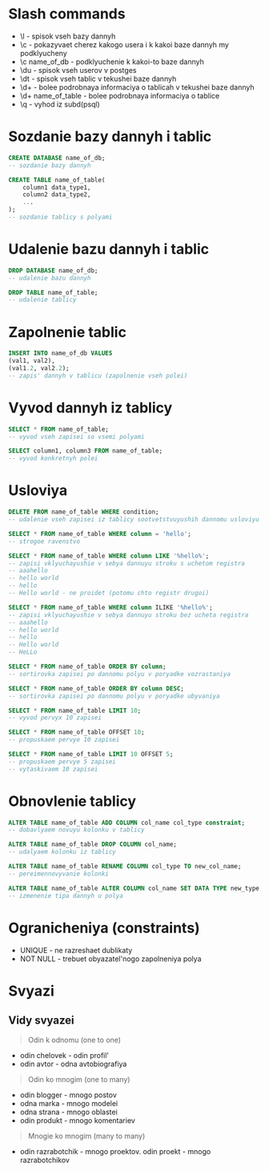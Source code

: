 # Slash commands
* \l - spisok vseh bazy dannyh
* \c - pokazyvaet cherez kakogo usera i k kakoi baze dannyh my podklyucheny
* \c name_of_db - podklyuchenie k kakoi-to baze dannyh
* \du - spisok vseh userov v postges
* \dt - spisok vseh tablic v tekushei baze dannyh
* \d+ - bolee podrobnaya informaciya o tablicah v tekushei baze dannyh
* \d+ name_of_table - bolee podrobnaya informaciya o tablice
* \q - vyhod iz subd(psql)

# Sozdanie bazy dannyh i tablic
```sql
CREATE DATABASE name_of_db;
-- sozdanie bazy dannyh
```

```sql
CREATE TABLE name_of_table(
    column1 data_type1,
    column2 data_type2,
    ...
);
-- sozdanie tablicy s polyami
```
# Udalenie bazu dannyh i tablic
```sql
DROP DATABASE name_of_db;
-- udalenie bazu dannyh
```
```sql
DROP TABLE name_of_table;
-- udalenie tablicy
```

# Zapolnenie tablic
```sql
INSERT INTO name_of_db VALUES
(val1, val2),
(val1.2, val2.2);
-- zapis' dannyh v tablicu (zapolnenie vseh polei)
```


# Vyvod dannyh iz tablicy
```sql
SELECT * FROM name_of_table;
-- vyvod vseh zapisei so vsemi polyami
```

```sql
SELECT column1, column3 FROM name_of_table;
-- vyvod konkretnyh polei
```

# Usloviya
```sql
DELETE FROM name_of_table WHERE condition;
-- udalenie vseh zapisei iz tablicy sootvetstvuyushih dannomu usloviyu
```

```sql
SELECT * FROM name_of_table WHERE column = 'hello';
-- strogoe ravenstvo
```

```sql
SELECT * FROM name_of_table WHERE column LIKE '%hello%';
-- zapisi vklyuchayushie v sebya dannuyu stroku s uchetom registra
-- aaahello
-- hello world
-- hello
-- Hello world - ne proidet (potomu chto registr drugoi)
```

```sql
SELECT * FROM name_of_table WHERE column ILIKE '%hello%';
-- zapisi vklyuchayushie v sebya dannuyu stroku bez ucheta registra
-- aaahello
-- hello world
-- hello
-- Hello world
-- HeLLo
```

```sql
SELECT * FROM name_of_table ORDER BY column;
-- sortirovka zapisei po dannomu polyu v poryadke vozrastaniya
```


```sql
SELECT * FROM name_of_table ORDER BY column DESC;
-- sortirovka zapisei po dannomu polyu v poryadke ubyvaniya
```


```sql
SELECT * FROM name_of_table LIMIT 10;
-- vyvod pervyx 10 zapisei
```


```sql
SELECT * FROM name_of_table OFFSET 10;
-- propuskaem pervye 10 zapisei
```


```sql
SELECT * FROM name_of_table LIMIT 10 OFFSET 5;
-- propuskaem pervye 5 zapisei
-- vytaskivaem 10 zapisei
```

# Obnovlenie tablicy
```sql
ALTER TABLE name_of_table ADD COLUMN col_name col_type constraint;
-- dobavlyaem novuyu kolonku v tablicy
```

```sql
ALTER TABLE name_of_table DROP COLUMN col_name;
-- udalyaem kolonku iz tablicy
```

```sql
ALTER TABLE name_of_table RENAME COLUMN col_type TO new_col_name;
-- pereimennovyvanie kolonki
```

```sql
ALTER TABLE name_of_table ALTER COLUMN col_name SET DATA TYPE new_type;
-- izmenenie tipa dannyh u polya
```


# Ogranicheniya (constraints)
* UNIQUE - ne razreshaet dublikaty
* NOT NULL - trebuet obyazatel'nogo zapolneniya polya



# Svyazi
## Vidy svyazei
> Odin k odnomu (one to one)
* odin chelovek - odin profil'
* odin avtor - odna avtobiografiya

> Odin ko mnogim (one to many)
* odin blogger - mnogo postov
* odna marka - mnogo modelei
* odna strana - mnogo oblastei
* odin produkt - mnogo komentariev

> Mnogie ko mnogim (many to many)
* odin razrabotchik - mnogo proektov. odin proekt - mnogo razrabotchikov


